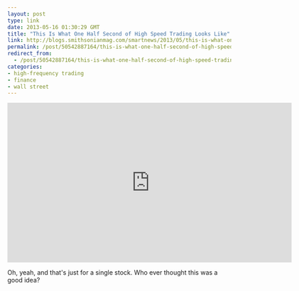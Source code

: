 ```yaml
---
layout: post
type: link
date: 2013-05-16 01:30:29 GMT
title: "This Is What One Half Second of High Speed Trading Looks Like"
link: http://blogs.smithsonianmag.com/smartnews/2013/05/this-is-what-one-half-second-of-high-speed-trading-looks-like/
permalink: /post/50542887164/this-is-what-one-half-second-of-high-speed-trading
redirect_from: 
  - /post/50542887164/this-is-what-one-half-second-of-high-speed-trading
categories:
- high-frequency trading
- finance
- wall street
---
```

<iframe width="640" height="360" src="http://www.youtube.com/embed/rB5jJuMP84E?feature=player_embedded" frameborder="0"></iframe>
<p>Oh, yeah, and that's just for a single stock. Who ever thought this was a good idea?</p>